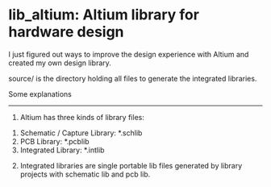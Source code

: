 lib_altium: Altium library for hardware design
==========

I just figured out ways to improve the design experience with Altium and created my own design library.

source/ is the directory holding all files to generate the integrated libraries.

Some explanations
_________________
1. Altium has three kinds of library files:
1) Schematic / Capture Library: *.schlib
2) PCB Library: *.pcblib
3) Integrated Library: *.intlib

2. Integrated libraries are single portable lib files generated by library projects with schematic lib and pcb lib. 
